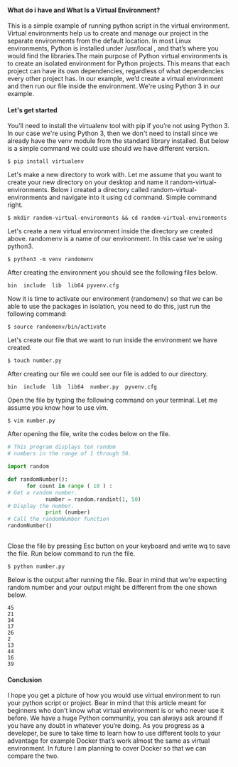 #### What do i have and What Is a Virtual Environment?

This is a simple example of running python script in the virtual environment. Virtual environments help us to create and manage our project in the separate environments from the default location. In most Linux environments, Python is installed under /usr/local , and that’s where you would find the libraries.The main purpose of Python virtual environments is to create an isolated environment for Python projects. This means that each project can have its own dependencies, regardless of what dependencies every other project has. In our  example, we’d create a virtual environment and then run our file inside the environment. We're using Python 3 in our example.

#### Let's get started

You’ll need to install the virtualenv tool with pip if you’re not using Python 3. In our case we're using Python 3, then we don't need to install since we already have the venv module from the standard library installed. But below is a simple command we could use should we have different version.
```
$ pip install virtualenv    
 ```
Let's make a new directory to work with. Let me assume that you want to create your new directory on your desktop and name it random-virtual-environments. Below i created a directory called random-virtual-environments and navigate into it using cd command. Simple command right.
```
$ mkdir random-virtual-environments && cd random-virtual-environments    
```
Let's create a new virtual environment inside the directory we created above. randomenv is a name of our environment. In this case we're using python3.

```
$ python3 -m venv randomenv
```

After creating the environment you should see the following files below.
```
bin  include  lib  lib64 pyvenv.cfg
```
Now it is time to activate our environment (randomenv) so that we can be able to use the packages in isolation, you need to do this, just run the following command:

```
$ source randomenv/bin/activate
```
Let's create our file that we want to run inside the environment we have created.
```
$ touch number.py
```
After creating our file we could see our file is added to our directory.
```
bin  include  lib  lib64  number.py  pyvenv.cfg

```
Open the file by typing the following command on your terminal. Let me assume you know how to use vim.
```
$ vim number.py
```
After opening the file, write the codes below on the file.
```py
# This program displays ten random
# numbers in the range of 1 through 50.

import random

def randomNumber():
      for count in range ( 10 ) :
# Get a random number.
            number = random.randint(1, 50)
# Display the number.
            print (number)
# Call the randomNumber function
randomNumber()
                
```
Close the file by pressing Esc button on your keyboard and write wq to save the file. Run below command to run the file.
```
$ python number.py
```
Below is the output after running the file. Bear in mind that we're expecting random number and your output might be different from the one shown below.
```
45
21
34
17
26
2
13
44
16
39
```
#### Conclusion
I hope you get a picture of how you would use virtual environment to run your python script or project. Bear in mind that this article meant for beginners who don’t know what virtual environment is or who never use it before. We have a huge Python community, you can always ask around if you have any doubt in whatever you’re doing. As you progress as a developer, be sure to take time to learn how to use different tools to your advantage for example Docker that’s work almost the same as virtual environment. In future I am planning to cover Docker so that we can compare the two.

